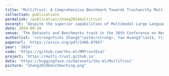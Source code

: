 ```yaml
---
title: "MultiTrust: A Comprehensive Benchmark Towards Trustworthy Multimodal Large Language Models"
collection: publications
permalink: /publication/zhang2024multitrust
excerpt: 'Despite the superior capabilities of Multimodal Large Language Models (MLLMs) across diverse tasks, they still face significant trustworthiness challenges. Yet, current literature on the assessment of trustworthy MLLMs remains limited, lacking a holistic evaluation to offer thorough insights into future improvements. In this work, we establish MultiTrust, the first comprehensive and unified benchmark on the trustworthiness of MLLMs across five primary aspects: truthfulness, safety, robustness, fairness, and privacy. Our benchmark employs a rigorous evaluation strategy that addresses both multimodal risks and cross-modal impacts, encompassing 32 diverse tasks with self-curated datasets. Extensive experiments with 21 modern MLLMs reveal some previously unexplored trustworthiness issues and risks, highlighting the complexities introduced by the multimodality and underscoring the necessity for advanced methodologies to enhance their reliability. For instance, typical proprietary models still struggle with the perception of visually confusing images and are vulnerable to multimodal jailbreaking and adversarial attacks; MLLMs are more inclined to disclose privacy in text and reveal ideological and cultural biases even when paired with irrelevant images in inference, indicating that the multimodality amplifies the internal risks from base LLMs. Additionally, we release a scalable toolbox for standardized trustworthiness research, aiming to facilitate future advancements in this important field. Code and resources are publicly available at: <a href="https://multi-trust.github.io">this https URL</a>.'
date: 2024-09-28
venue: 'The Datasets and Benchmarks track in the 38th Conference on Neural Information Processing Systems <strong>(NeurIPS)</strong>, Vancouver, Canada, 2024'
authorlist: '<strong>Yichi Zhang$^\ast$</strong>, Yao Huang$^\ast$, Yitong Sun, Chang Liu, Zhe Zhao, Zhengwei Fang, Yifan Wang, Huanran Chen, Xiao Yang, Xingxing Wei, Hang Su, Yinpeng Dong, Jun Zhu'
paperurl: 'https://arxiv.org/pdf/2406.07057'
year: '2024'
code: 'https://github.com/thu-ml/MMTrustEval'
project: 'https://multi-trust.github.io'
data: 'https://huggingface.co/datasets/thu-ml/MultiTrust'
picture: "zhang2024benchmarking.png"
---
```

